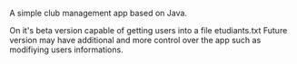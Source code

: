 A simple club management app based on Java. 

On it's beta version capable of getting users into a file etudiants.txt
Future version may have additional and more control over the app such as modifiying users informations.
